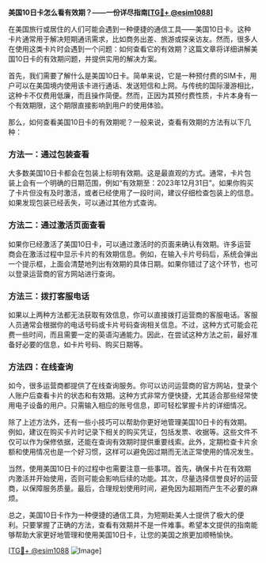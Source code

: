 **美国10日卡怎么看有效期？——一份详尽指南[[TG💪+ @esim1088](https://t.me/s/esim1088)]**

在美国旅行或居住的人们可能会遇到一种便捷的通信工具——美国10日卡。这种卡片通常用于解决短期通讯需求，比如商务出差、旅游或探亲访友。然而，很多人在使用这类卡片时会遇到一个问题：如何查看它的有效期？这篇文章将详细讲解美国10日卡的有效期问题，并提供实用的解决方案。

首先，我们需要了解什么是美国10日卡。简单来说，它是一种预付费的SIM卡，用户可以在美国境内使用该卡进行通话、发送短信和上网。与传统的国际漫游相比，这种卡不仅费用低廉，而且操作简便。然而，正因为其预付费性质，卡片本身有一个有效期限，这个期限直接影响到用户的使用体验。

那么，如何查看美国10日卡的有效期呢？一般来说，查看有效期的方法有以下几种：

### 方法一：通过包装查看
大多数美国10日卡都会在包装上标明有效期。这是最直观的方式。通常，卡片包装上会有一个明确的日期范围，例如“有效期至：2023年12月31日”。如果你购买了卡片但没有及时激活，或者已经使用了一段时间，建议仔细检查包装上的信息。如果发现包装已经丢失，可以通过其他方式查询。

### 方法二：通过激活页面查看
如果你已经激活了美国10日卡，可以通过激活时的页面来确认有效期。许多运营商会在激活过程中显示卡片的有效期信息。例如，在输入卡片号码后，系统会弹出一个提示框，上面会清楚地列出有效期的具体日期。如果你错过了这个环节，也可以登录运营商的官方网站进行查询。

### 方法三：拨打客服电话
如果以上两种方法都无法获取有效信息，你可以直接拨打运营商的客服电话。客服人员通常会根据你的电话号码或卡片号码查询相关信息。不过，这种方式可能会花费一些时间，而且需要一定的英语沟通能力。因此，在尝试这种方法之前，最好准备好必要的信息，如卡片号码、购买日期等。

### 方法四：在线查询
如今，很多运营商都提供了在线查询服务。你可以访问运营商的官方网站，登录个人账户后查看卡片的状态和有效期。这种方式非常方便快捷，尤其适合那些经常使用电子设备的用户。只需输入相应的账号信息，即可轻松掌握卡片的详细情况。

除了上述方法外，还有一些小技巧可以帮助你更好地管理美国10日卡的有效期。例如，建议在购买卡片时记录下相关的购买凭证，包括发票、收据等。这些文件不仅可以作为保修依据，还能在查询有效期时提供重要线索。此外，定期检查卡片余额和使用情况也是一个好习惯，这样可以避免因过期而无法正常使用的情况发生。

当然，使用美国10日卡的过程中也需要注意一些事项。首先，确保卡片在有效期内激活并开始使用，否则可能会影响后续的功能。其次，尽量选择信誉良好的运营商，以保障服务质量。最后，合理规划使用时间，避免因为超期而产生不必要的麻烦。

总之，美国10日卡作为一种便捷的通信工具，为短期赴美人士提供了极大的便利。只要掌握了正确的方法，查看有效期并不是一件难事。希望本文提供的指南能够帮助大家更好地管理和使用美国10日卡，让您的美国之旅更加顺畅愉快。

[[TG💪+ @esim1088](https://t.me/s/esim1088) ![Image](https://i.postimg.cc/4NQfJmqS/Snipaste-2025-05-13-00-14-12.png)]